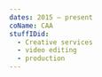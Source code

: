 ```yaml
---
dates: 2015 – present
coName: CAA
stuffIDid:
  - Creative services
  - video editing
  - production
---
```

